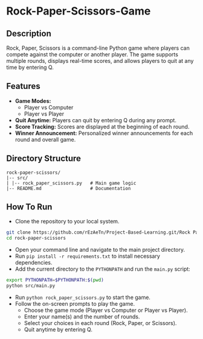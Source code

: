 # Rock-Paper-Scissors-Game

## Description
Rock, Paper, Scissors is a command-line Python game where players can compete against the computer or another player. The game supports multiple rounds, displays real-time scores, and allows players to quit at any time by entering Q.

## Features
- **Game Modes:**
    - Player vs Computer
    - Player vs Player
- **Quit Anytime:** Players can quit by entering Q during any prompt.
- **Score Tracking:** Scores are displayed at the beginning of each round.
- **Winner Announcement:** Personalized winner announcements for each round and overall game.

## Directory Structure
```
rock-paper-scissors/
|-- src/
| |-- rock_paper_scissors.py   # Main game logic
|-- README.md                  # Documentation
```

## How To Run
- Clone the repository to your local system.
```bash
git clone https://github.com/rEzAeTn/Project-Based-Learning.git/Rock Paper Scissors
cd rock-paper-scissors
```
- Open your command line and navigate to the main project directory.
- Run `pip install -r requirements.txt` to install necessary dependencies.
- Add the current directory to the `PYTHONPATH` and run the `main.py` script:
```bash
export PYTHONPATH=$PYTHONPATH:$(pwd)
python src/main.py
```
- Run `python rock_paper_scissors.py` to start the game.
- Follow the on-screen prompts to play the game.
    - Choose the game mode (Player vs Computer or Player vs Player).
    - Enter your name(s) and the number of rounds.
    - Select your choices in each round (Rock, Paper, or Scissors).
    - Quit anytime by entering Q.